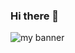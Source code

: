 ### Hi there 👋

<p>
<!-- <img src='https://userimages.githubusercontent.com/75753187/123358567-aac7b900-d539-11eb-8275-0b380264bb4c.png' alt='my banner'> -->

<img src='/Users/apple/Documents/1668689669256.jpg' alt='my banner'>
</p>
<!--
**Ketul-BYPT/Ketul-BYPT** is a ✨ _special_ ✨ repository because its `README.md` (this file) appears on your GitHub profile.

Here are some ideas to get you started:

- 🔭 I’m currently working on ...
- 🌱 I’m currently learning ...
- 👯 I’m looking to collaborate on ...
- 🤔 I’m looking for help with ...
- 💬 Ask me about ...
- 📫 How to reach me: ...
- 😄 Pronouns: ...
- ⚡ Fun fact: ...
-->
